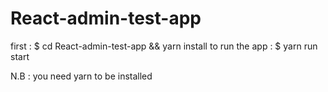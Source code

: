 # React-admin-test-app
first : 
$ cd React-admin-test-app && yarn install
to run the app : 
$ yarn run start

N.B : you need yarn to be installed
